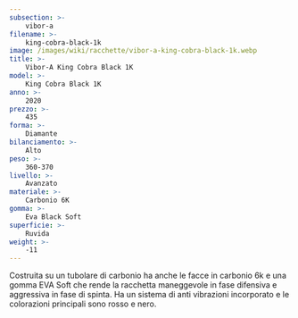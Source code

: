 ```yaml
---
subsection: >-
    vibor-a
filename: >-
    king-cobra-black-1k
image: /images/wiki/racchette/vibor-a-king-cobra-black-1k.webp
title: >-
    Vibor-A King Cobra Black 1K
model: >-
    King Cobra Black 1K
anno: >-
    2020
prezzo: >-
    435
forma: >-
    Diamante
bilanciamento: >-
    Alto
peso: >-
    360-370
livello: >-
    Avanzato
materiale: >-
    Carbonio 6K
gomma: >-
    Eva Black Soft
superficie: >-
    Ruvida
weight: >-
    -11
---
```

Costruita su un tubolare di carbonio ha anche le facce in carbonio 6k e una gomma EVA Soft che rende la racchetta maneggevole in fase difensiva e aggressiva in fase di spinta. Ha un sistema di anti vibrazioni incorporato e le colorazioni principali sono rosso e nero.